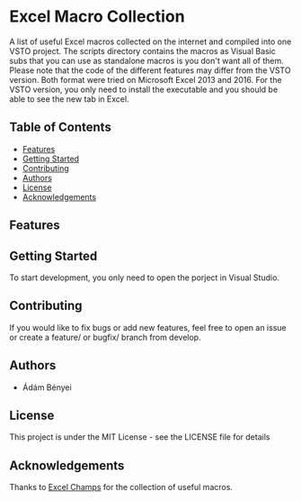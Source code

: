 # Excel Macro Collection

A list of useful Excel macros collected on the internet and compiled into one VSTO project. The scripts directory contains the macros as Visual Basic subs that you can use as standalone macros is you don't want all of them. Please note that the code of the different features may differ from the VSTO version. Both format were tried on Microsoft Excel 2013 and 2016. For the VSTO version, you only need to install the executable and you should be able to see the new tab in Excel.

## Table of Contents

- [Features](#features)
- [Getting Started](#getting-started)
- [Contributing](#contributing)
- [Authors](#authors)
- [License](#license)
- [Acknowledgements](#acknowledgements)

## Features

## Getting Started

To start development, you only need to open the porject in Visual Studio.

## Contributing

If you would like to fix bugs or add new features, feel free to open an issue or create a feature/ or bugfix/ branch from develop.

## Authors

- Ádám Bényei

## License

This project is under the MIT License - see the LICENSE file for details

## Acknowledgements

Thanks to [Excel Champs](https://excelchamps.com/blog/useful-macro-codes-for-vba-newcomers/) for the collection of useful macros.